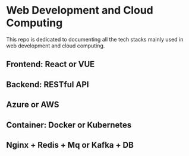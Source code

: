 # Web Development and Cloud Computing
This repo is dedicated to documenting all the tech stacks mainly used in web development and cloud computing.

## Frontend: React or VUE


## Backend: RESTful API


## Azure or AWS


## Container: Docker or Kubernetes


## Nginx + Redis + Mq or Kafka + DB

